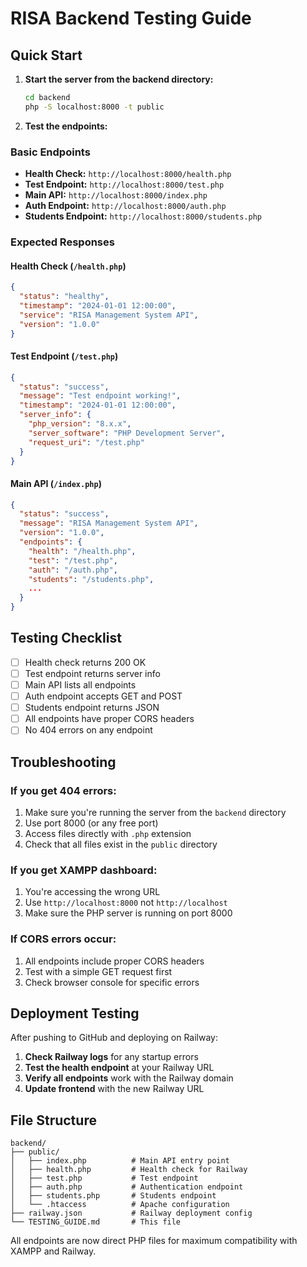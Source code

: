 # RISA Backend Testing Guide

## Quick Start

1. **Start the server from the backend directory:**
   ```bash
   cd backend
   php -S localhost:8000 -t public
   ```

2. **Test the endpoints:**

### Basic Endpoints
- **Health Check:** `http://localhost:8000/health.php`
- **Test Endpoint:** `http://localhost:8000/test.php`
- **Main API:** `http://localhost:8000/index.php`
- **Auth Endpoint:** `http://localhost:8000/auth.php`
- **Students Endpoint:** `http://localhost:8000/students.php`

### Expected Responses

#### Health Check (`/health.php`)
```json
{
  "status": "healthy",
  "timestamp": "2024-01-01 12:00:00",
  "service": "RISA Management System API",
  "version": "1.0.0"
}
```

#### Test Endpoint (`/test.php`)
```json
{
  "status": "success",
  "message": "Test endpoint working!",
  "timestamp": "2024-01-01 12:00:00",
  "server_info": {
    "php_version": "8.x.x",
    "server_software": "PHP Development Server",
    "request_uri": "/test.php"
  }
}
```

#### Main API (`/index.php`)
```json
{
  "status": "success",
  "message": "RISA Management System API",
  "version": "1.0.0",
  "endpoints": {
    "health": "/health.php",
    "test": "/test.php",
    "auth": "/auth.php",
    "students": "/students.php",
    ...
  }
}
```

## Testing Checklist

- [ ] Health check returns 200 OK
- [ ] Test endpoint returns server info
- [ ] Main API lists all endpoints
- [ ] Auth endpoint accepts GET and POST
- [ ] Students endpoint returns JSON
- [ ] All endpoints have proper CORS headers
- [ ] No 404 errors on any endpoint

## Troubleshooting

### If you get 404 errors:
1. Make sure you're running the server from the `backend` directory
2. Use port 8000 (or any free port)
3. Access files directly with `.php` extension
4. Check that all files exist in the `public` directory

### If you get XAMPP dashboard:
1. You're accessing the wrong URL
2. Use `http://localhost:8000` not `http://localhost`
3. Make sure the PHP server is running on port 8000

### If CORS errors occur:
1. All endpoints include proper CORS headers
2. Test with a simple GET request first
3. Check browser console for specific errors

## Deployment Testing

After pushing to GitHub and deploying on Railway:

1. **Check Railway logs** for any startup errors
2. **Test the health endpoint** at your Railway URL
3. **Verify all endpoints** work with the Railway domain
4. **Update frontend** with the new Railway URL

## File Structure

```
backend/
├── public/
│   ├── index.php          # Main API entry point
│   ├── health.php         # Health check for Railway
│   ├── test.php           # Test endpoint
│   ├── auth.php           # Authentication endpoint
│   ├── students.php       # Students endpoint
│   └── .htaccess          # Apache configuration
├── railway.json           # Railway deployment config
└── TESTING_GUIDE.md       # This file
```

All endpoints are now direct PHP files for maximum compatibility with XAMPP and Railway. 